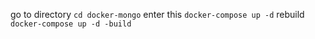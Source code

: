 
go to directory `cd docker-mongo`
enter this `docker-compose up -d`
rebuild `docker-compose up -d -build`